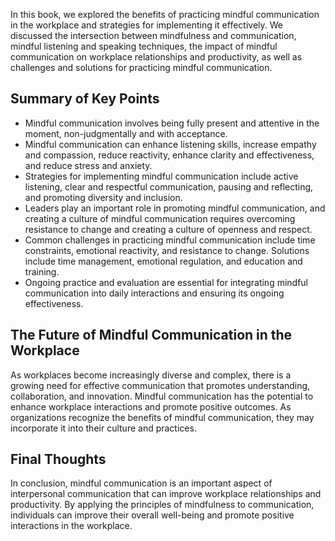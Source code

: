 
In this book, we explored the benefits of practicing mindful communication in the workplace and strategies for implementing it effectively. We discussed the intersection between mindfulness and communication, mindful listening and speaking techniques, the impact of mindful communication on workplace relationships and productivity, as well as challenges and solutions for practicing mindful communication.

Summary of Key Points
---------------------

* Mindful communication involves being fully present and attentive in the moment, non-judgmentally and with acceptance.
* Mindful communication can enhance listening skills, increase empathy and compassion, reduce reactivity, enhance clarity and effectiveness, and reduce stress and anxiety.
* Strategies for implementing mindful communication include active listening, clear and respectful communication, pausing and reflecting, and promoting diversity and inclusion.
* Leaders play an important role in promoting mindful communication, and creating a culture of mindful communication requires overcoming resistance to change and creating a culture of openness and respect.
* Common challenges in practicing mindful communication include time constraints, emotional reactivity, and resistance to change. Solutions include time management, emotional regulation, and education and training.
* Ongoing practice and evaluation are essential for integrating mindful communication into daily interactions and ensuring its ongoing effectiveness.

The Future of Mindful Communication in the Workplace
----------------------------------------------------

As workplaces become increasingly diverse and complex, there is a growing need for effective communication that promotes understanding, collaboration, and innovation. Mindful communication has the potential to enhance workplace interactions and promote positive outcomes. As organizations recognize the benefits of mindful communication, they may incorporate it into their culture and practices.

Final Thoughts
------------------------------------------------------

In conclusion, mindful communication is an important aspect of interpersonal communication that can improve workplace relationships and productivity. By applying the principles of mindfulness to communication, individuals can improve their overall well-being and promote positive interactions in the workplace.
